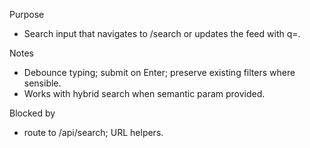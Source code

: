 Purpose

- Search input that navigates to /search or updates the feed with q=.

Notes

- Debounce typing; submit on Enter; preserve existing filters where sensible.
- Works with hybrid search when semantic param provided.

Blocked by

- route to /api/search; URL helpers.

